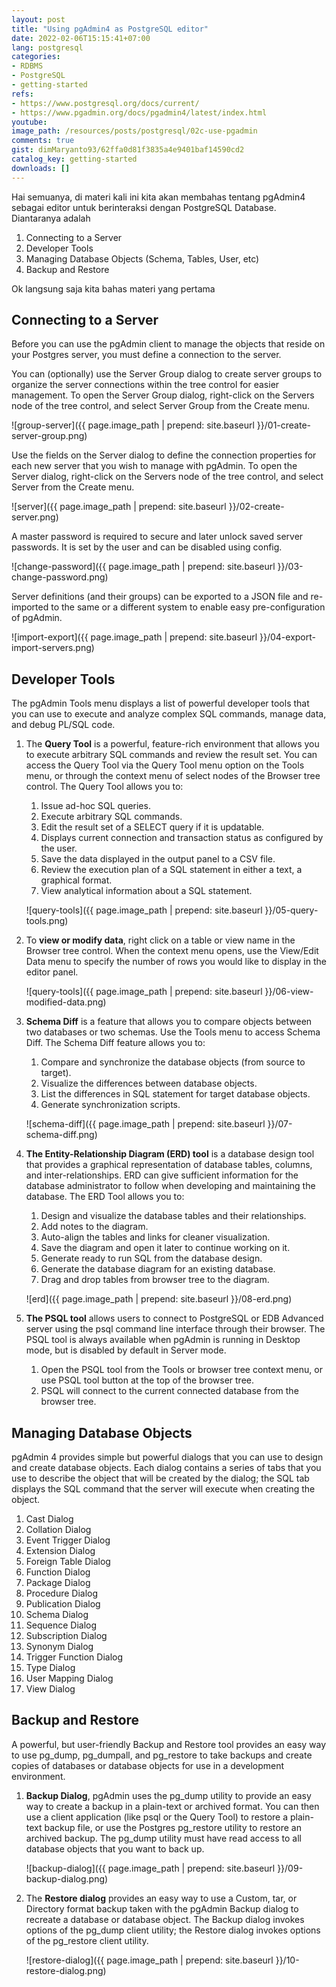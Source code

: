 ```yaml
---
layout: post
title: "Using pgAdmin4 as PostgreSQL editor"
date: 2022-02-06T15:15:41+07:00
lang: postgresql
categories:
- RDBMS
- PostgreSQL
- getting-started
refs: 
- https://www.postgresql.org/docs/current/
- https://www.pgadmin.org/docs/pgadmin4/latest/index.html
youtube: 
image_path: /resources/posts/postgresql/02c-use-pgadmin
comments: true
gist: dimMaryanto93/62ffa0d81f3835a4e9401baf14590cd2
catalog_key: getting-started
downloads: []
---
```



Hai semuanya, di materi kali ini kita akan membahas tentang pgAdmin4 sebagai editor untuk berinteraksi dengan PostgreSQL Database. Diantaranya adalah

1. Connecting to a Server
2. Developer Tools
3. Managing Database Objects (Schema, Tables, User, etc)
4. Backup and Restore

Ok langsung saja kita bahas materi yang pertama

## Connecting to a Server

Before you can use the pgAdmin client to manage the objects that reside on your Postgres server, you must define a connection to the server. 

You can (optionally) use the Server Group dialog to create server groups to organize the server connections within the tree control for easier management. To open the Server Group dialog, right-click on the Servers node of the tree control, and select Server Group from the Create menu.

![group-server]({{ page.image_path | prepend: site.baseurl }}/01-create-server-group.png)

Use the fields on the Server dialog to define the connection properties for each new server that you wish to manage with pgAdmin. To open the Server dialog, right-click on the Servers node of the tree control, and select Server from the Create menu.

![server]({{ page.image_path | prepend: site.baseurl }}/02-create-server.png)

A master password is required to secure and later unlock saved server passwords. It is set by the user and can be disabled using config.

![change-password]({{ page.image_path | prepend: site.baseurl }}/03-change-password.png)

Server definitions (and their groups) can be exported to a JSON file and re-imported to the same or a different system to enable easy pre-configuration of pgAdmin.

![import-export]({{ page.image_path | prepend: site.baseurl }}/04-export-import-servers.png)

## Developer Tools

The pgAdmin Tools menu displays a list of powerful developer tools that you can use to execute and analyze complex SQL commands, manage data, and debug PL/SQL code.

1. The **Query Tool** is a powerful, feature-rich environment that allows you to execute arbitrary SQL commands and review the result set. You can access the Query Tool via the Query Tool menu option on the Tools menu, or through the context menu of select nodes of the Browser tree control. The Query Tool allows you to:

    1. Issue ad-hoc SQL queries.
    2. Execute arbitrary SQL commands.
    3. Edit the result set of a SELECT query if it is updatable.
    4. Displays current connection and transaction status as configured by the user.
    5. Save the data displayed in the output panel to a CSV file.
    6. Review the execution plan of a SQL statement in either a text, a graphical format.
    7. View analytical information about a SQL statement.

    ![query-tools]({{ page.image_path | prepend: site.baseurl }}/05-query-tools.png)

2. To **view or modify data**, right click on a table or view name in the Browser tree control. When the context menu opens, use the View/Edit Data menu to specify the number of rows you would like to display in the editor panel.

    ![query-tools]({{ page.image_path | prepend: site.baseurl }}/06-view-modified-data.png)

3. **Schema Diff** is a feature that allows you to compare objects between two databases or two schemas. Use the Tools menu to access Schema Diff. The Schema Diff feature allows you to:
    1. Compare and synchronize the database objects (from source to target).
    2. Visualize the differences between database objects.
    3. List the differences in SQL statement for target database objects.
    4. Generate synchronization scripts.

    ![schema-diff]({{ page.image_path | prepend: site.baseurl }}/07-schema-diff.png)

4. **The Entity-Relationship Diagram (ERD) tool** is a database design tool that provides a graphical representation of database tables, columns, and inter-relationships. ERD can give sufficient information for the database administrator to follow when developing and maintaining the database. The ERD Tool allows you to:

    1. Design and visualize the database tables and their relationships.
    2. Add notes to the diagram.
    3. Auto-align the tables and links for cleaner visualization.
    4. Save the diagram and open it later to continue working on it.
    5. Generate ready to run SQL from the database design.
    6. Generate the database diagram for an existing database.
    7. Drag and drop tables from browser tree to the diagram.

    ![erd]({{ page.image_path | prepend: site.baseurl }}/08-erd.png)

5. **The PSQL tool** allows users to connect to PostgreSQL or EDB Advanced server using the psql command line interface through their browser. The PSQL tool is always available when pgAdmin is running in Desktop mode, but is disabled by default in Server mode.
    1. Open the PSQL tool from the Tools or browser tree context menu, or use PSQL tool button at the top of the browser tree.
    2. PSQL will connect to the current connected database from the browser tree.

## Managing Database Objects

pgAdmin 4 provides simple but powerful dialogs that you can use to design and create database objects. Each dialog contains a series of tabs that you use to describe the object that will be created by the dialog; the SQL tab displays the SQL command that the server will execute when creating the object.

1. Cast Dialog
2. Collation Dialog
3. Event Trigger Dialog
4. Extension Dialog
5. Foreign Table Dialog
6. Function Dialog
7. Package Dialog
8. Procedure Dialog
9. Publication Dialog
10. Schema Dialog
11. Sequence Dialog
12. Subscription Dialog
13. Synonym Dialog
14. Trigger Function Dialog
15. Type Dialog
16. User Mapping Dialog
17. View Dialog

## Backup and Restore

A powerful, but user-friendly Backup and Restore tool provides an easy way to use pg_dump, pg_dumpall, and pg_restore to take backups and create copies of databases or database objects for use in a development environment.

1. **Backup Dialog**, pgAdmin uses the pg_dump utility to provide an easy way to create a backup in a plain-text or archived format. You can then use a client application (like psql or the Query Tool) to restore a plain-text backup file, or use the Postgres pg_restore utility to restore an archived backup. The pg_dump utility must have read access to all database objects that you want to back up.
    
    ![backup-dialog]({{ page.image_path | prepend: site.baseurl }}/09-backup-dialog.png)

2. The **Restore dialog** provides an easy way to use a Custom, tar, or Directory format backup taken with the pgAdmin Backup dialog to recreate a database or database object. The Backup dialog invokes options of the pg_dump client utility; the Restore dialog invokes options of the pg_restore client utility.

    ![restore-dialog]({{ page.image_path | prepend: site.baseurl }}/10-restore-dialog.png)

